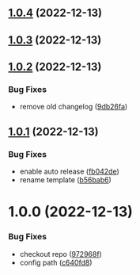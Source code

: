 ## [1.0.4](https://github.com/companynamespace/test-github-actions/compare/v1.0.3...v1.0.4) (2022-12-13)

## [1.0.3](https://github.com/companynamespace/test-github-actions/compare/v1.0.2...v1.0.3) (2022-12-13)

## [1.0.2](https://github.com/companynamespace/test-github-actions/compare/v1.0.1...v1.0.2) (2022-12-13)


### Bug Fixes

* remove old changelog ([9db26fa](https://github.com/companynamespace/test-github-actions/commit/9db26fa9728bfbcce43661c2164091613b5c8433))

## [1.0.1](https://github.com/companynamespace/test-github-actions/compare/v1.0.0...v1.0.1) (2022-12-13)


### Bug Fixes

* enable auto release ([fb042de](https://github.com/companynamespace/test-github-actions/commit/fb042deaf77881d17faa997dad859f20ccb3a9a0))
* rename template ([b56bab6](https://github.com/companynamespace/test-github-actions/commit/b56bab615745512fdfe8fafbef622601bfcc8de4))

# 1.0.0 (2022-12-13)


### Bug Fixes

* checkout repo ([972968f](https://github.com/companynamespace/test-github-actions/commit/972968f5b6cbfc8c36faf2af9824b3e34a0cd2d5))
* config path ([c640fd8](https://github.com/companynamespace/test-github-actions/commit/c640fd82ba99af4145ef07658ff545fc19eb0d4d))
